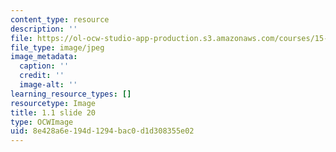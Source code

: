 ```yaml
---
content_type: resource
description: ''
file: https://ol-ocw-studio-app-production.s3.amazonaws.com/courses/15-s21-nuts-and-bolts-of-business-plans-january-iap-2014/8e428a6e194d1294bac0d1d308355e02_Slide20.JPG
file_type: image/jpeg
image_metadata:
  caption: ''
  credit: ''
  image-alt: ''
learning_resource_types: []
resourcetype: Image
title: 1.1 slide 20
type: OCWImage
uid: 8e428a6e-194d-1294-bac0-d1d308355e02
---
```


